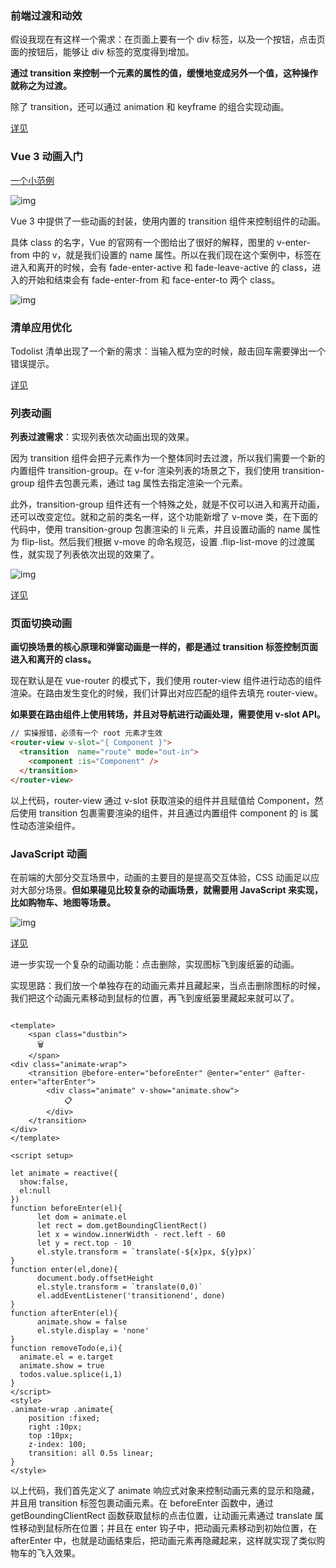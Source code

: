### 前端过渡和动效

假设我现在有这样一个需求：在页面上要有一个 div 标签，以及一个按钮，点击页面的按钮后，能够让 div 标签的宽度得到增加。

**通过 transition 来控制一个元素的属性的值，缓慢地变成另外一个值，这种操作就称之为过渡。**

除了 transition，还可以通过 animation 和 keyframe 的组合实现动画。

[详见](https://github.com/KurjaScript/geek-admain/commit/00c54d0f75b93060c9d03e3ac325d1c752535112)

### Vue 3 动画入门

[一个小范例](https://github.com/KurjaScript/geek-admain/commit/4e0823f6fa2466488e750c33514b6bfe45e0e80a)

![img](https://static001.geekbang.org/resource/image/af/e0/afeed23b2f92cac24de8b83fe3df80e0.gif?wh=460x290)

Vue 3 中提供了一些动画的封装，使用内置的 transition 组件来控制组件的动画。

具体 class 的名字，Vue 的官网有一个图给出了很好的解释，图里的 v-enter-from 中的 v，就是我们设置的 name 属性。所以在我们现在这个案例中，标签在进入和离开的时候，会有 fade-enter-active 和 fade-leave-active 的 class，进入的开始和结束会有 fade-enter-from 和 face-enter-to 两个 class。

![img](https://static001.geekbang.org/resource/image/71/92/718a6019316ed75f6d040e4983957692.png?wh=1920x866)

### 清单应用优化

Todolist 清单出现了一个新的需求：当输入框为空的时候，敲击回车需要弹出一个错误提示。

[详见](https://github.com/KurjaScript/geek-admain/commit/ac37ed031b008e38bb6620ac7b5cc5c071078abd)

### 列表动画

**列表过渡需求**：实现列表依次动画出现的效果。

因为 transition 组件会把子元素作为一个整体同时去过渡，所以我们需要一个新的内置组件 transition-group。在 v-for 渲染列表的场景之下，我们使用 transition-group 组件去包裹元素，通过 tag 属性去指定渲染一个元素。

此外，transition-group 组件还有一个特殊之处，就是不仅可以进入和离开动画，还可以改变定位。就和之前的类名一样，这个功能新增了 v-move 类，在下面的代码中，使用 transition-group 包裹渲染的 li 元素，并且设置动画的 name 属性为 flip-list。然后我们根据 v-move 的命名规范，设置 .flip-list-move 的过渡属性，就实现了列表依次出现的效果了。

![img](https://static001.geekbang.org/resource/image/0b/a7/0b68e2ec1b617461f198094bd643aea7.gif?wh=646x463)

[详见](https://github.com/KurjaScript/geek-admain/commit/a79f5c58f9bbf006a0e1ec6ddd2f8030d192b940)

### 页面切换动画

**画切换场景的核心原理和弹窗动画是一样的，都是通过 transition 标签控制页面进入和离开的 class。**

现在默认是在 vue-router 的模式下，我们使用 router-view 组件进行动态的组件渲染。在路由发生变化的时候，我们计算出对应匹配的组件去填充 router-view。

**如果要在路由组件上使用转场，并且对导航进行动画处理，需要使用 v-slot API。**

```html
// 实操报错，必须有一个 root 元素才生效
<router-view v-slot="{ Component }">
  <transition  name="route" mode="out-in">
    <component :is="Component" />
  </transition>
</router-view>
```

以上代码，router-view 通过 v-slot 获取渲染的组件并且赋值给 Component，然后使用 transition 包裹需要渲染的组件，并且通过内置组件 component 的 is 属性动态渲染组件。

### JavaScript 动画

在前端的大部分交互场景中，动画的主要目的是提高交互体验，CSS 动画足以应对大部分场景。**但如果碰见比较复杂的动画场景，就需要用 JavaScript 来实现，比如购物车、地图等场景。**

![img](https://static001.geekbang.org/resource/image/5a/b2/5afba5a388f940995c39de50d04f7fb2.gif?wh=661x381)

[详见](https://github.com/KurjaScript/geek-admain/commit/753fb31cea00261d955fa46870bfb639d778adbd)

进一步实现一个复杂的动画功能：点击删除，实现图标飞到废纸篓的动画。

实现思路：我们放一个单独存在的动画元素并且藏起来，当点击删除图标的时候，我们把这个动画元素移动到鼠标的位置，再飞到废纸篓里藏起来就可以了。

```vue

<template>
    <span class="dustbin">
      🗑
    </span>
<div class="animate-wrap">
    <transition @before-enter="beforeEnter" @enter="enter" @after-enter="afterEnter">
        <div class="animate" v-show="animate.show">
            📋
        </div>
    </transition>
</div>
</template>

<script setup>

let animate = reactive({
  show:false,
  el:null
})
function beforeEnter(el){
      let dom = animate.el
      let rect = dom.getBoundingClientRect()
      let x = window.innerWidth - rect.left - 60
      let y = rect.top - 10
      el.style.transform = `translate(-${x}px, ${y}px)`
}
function enter(el,done){
      document.body.offsetHeight
      el.style.transform = `translate(0,0)`
      el.addEventListener('transitionend', done)
}
function afterEnter(el){
      animate.show = false
      el.style.display = 'none'
}
function removeTodo(e,i){
  animate.el = e.target
  animate.show = true
  todos.value.splice(i,1)
}
</script>
<style>
.animate-wrap .animate{
    position :fixed;
    right :10px;
    top :10px;
    z-index: 100;
    transition: all 0.5s linear;
}
</style>
```

以上代码，我们首先定义了 animate 响应式对象来控制动画元素的显示和隐藏，并且用 transition 标签包裹动画元素。在 beforeEnter 函数中，通过 getBoundingClientRect 函数获取鼠标的点击位置，让动画元素通过 translate 属性移动到鼠标所在位置；并且在 enter 钩子中，把动画元素移动到初始位置，在 afterEnter 中，也就是动画结束后，把动画元素再隐藏起来，这样就实现了类似购物车的飞入效果。